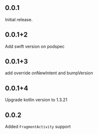 ## 0.0.1

Initial release.

## 0.0.1+2

Add swift version on podspec

## 0.0.1+3

add override onNewIntent and bumpVersion

## 0.0.1+4

Upgrade kotlin version to 1.3.21

## 0.0.2

Added `FragmentActivity` support